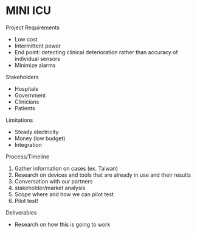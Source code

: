 # MINI ICU
Project Requirements
- Low cost
- Intermittent power
- End point: detecting clinical deterioration rather than accuracy of individual sensors
- Minimize alarms

Stakeholders
- Hospitals
- Government
- Clinicians
- Patients

Limitations
- Steady electricity
- Money (low budget)
- Integration 

Process/Timeline
1. Gather information on cases (ex. Taiwan)
2. Research on devices and tools that are already in use and their results
3. Conversation with our partners
4. stakeholder/market analysis
5. Scope where and how we can pilot test
6. Pilot test!

Deliverables
- Research on how this is going to work


